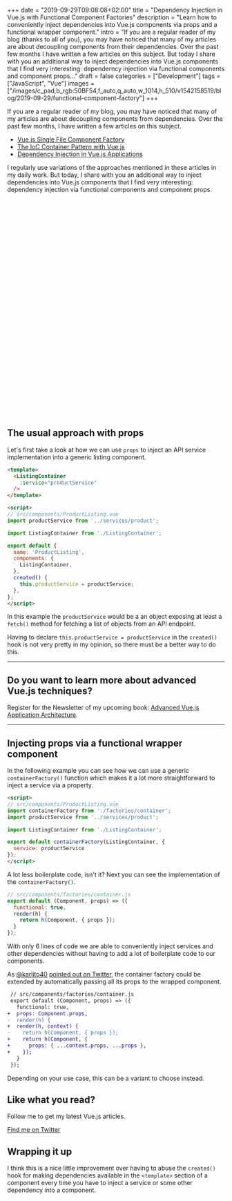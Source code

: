 +++
date = "2019-09-29T09:08:08+02:00"
title = "Dependency Injection in Vue.js with Functional Component Factories"
description = "Learn how to conveniently inject dependencies into Vue.js components via props and a functional wrapper component."
intro = "If you are a regular reader of my blog (thanks to all of you), you may have noticed that many of my articles are about decoupling components from their dependencies. Over the past few months I have written a few articles on this subject. But today I share with you an additional way to inject dependencies into Vue.js components that I find very interesting: dependerncy injection via functional components and component props..."
draft = false
categories = ["Development"]
tags = ["JavaScript", "Vue"]
images = ["/images/c_pad,b_rgb:50BF54,f_auto,q_auto,w_1014,h_510/v1542158519/blog/2019-09-29/functional-component-factory"]
+++

If you are a regular reader of my blog, you may have noticed that many of my articles are about decoupling components from dependencies. Over the past few months, I have written a few articles on this subject.

- [Vue.js Single File Component Factory](/blog/vue-single-file-component-factory/)
- [The IoC Container Pattern with Vue.js](/blog/the-ioc-container-pattern-with-vue/)
- [Dependency Injection in Vue.js Applications](/blog/dependency-injection-in-vue-applications/)

I regularly use variations of the approaches mentioned in these articles in my daily work. But today, I share with you an additional way to inject dependencies into Vue.js components that I find very interesting: dependency injection via functional components and component props.

<div class="c-content__broad">
  <iframe data-src="https://codesandbox.io/embed/dependency-injection-in-vuejs-with-functional-component-factories-iepwy?fontsize=14&module=%2Fsrc%2Fcomponents%2FProductListing.vue&view=editor" title="Dependency Injection in Vue.js with Functional Component Factories" style="width:100%; height:500px; border:0; border-radius: 4px; overflow:hidden;" sandbox="allow-modals allow-forms allow-popups allow-scripts allow-same-origin"></iframe>
</div>

## The usual approach with props

Let's first take a look at how we can use `props` to inject an API service implementation into a generic listing component.

```html
<template>
  <ListingContainer
    :service="productService"
  />
</template>

<script>
// src/components/ProductListing.vue
import productService from '../services/product';

import ListingContainer from './ListingContainer';

export default {
  name: 'ProductListing',
  components: {
    ListingContainer,
  },
  created() {
    this.productService = productService;
  },
};
</script>
```

In this example the `productService` would be a an object exposing at least a `fetch()` method for fetching a list of objects from an API endpoint.

Having to declare `this.productService = productService` in the `created()` hook is not very pretty in my opinion, so there must be a better way to do this.

<div>
  <hr class="c-hr">
  <div class="c-service-info">
    <h2>Do you want to learn more about advanced Vue.js techniques?</h2>
    <p class="c-service-info__body">
      Register for the Newsletter of my upcoming book: <a class="c-anchor" href="https://oberlehner.us20.list-manage.com/subscribe?u=8476a98c5640f6c7b5530ea57&id=8b26bf120b" data-event-category="link" data-event-action="click: newsletter" data-event-label="Newsletter (article content)">Advanced Vue.js Application Architecture</a>.
    </p>
  </div>
  <hr class="c-hr">
</div>

## Injecting props via a functional wrapper component

In the following example you can see how we can use a generic `containerFactory()` function which makes it a lot more straightforward to inject a service via a property.

```html
<script>
// src/components/ProductListing.vue
import containerFactory from './factories/container';
import productService from '../services/product';

import ListingContainer from './ListingContainer';

export default containerFactory(ListingContainer, {
  service: productService
});
</script>
```

A lot less boilerplate code, isn't it? Next you can see the implementation of the `containerFactory()`.

```js
// src/components/factories/container.js
export default (Component, props) => ({
  functional: true,
  render(h) {
    return h(Component, { props });
  }
});
```

With only 6 lines of code we are able to conveniently inject services and other dependencies without having to add a lot of boilerplate code to our components.

As [@karlito40](https://twitter.com/karlito40) [pointed out on Twitter](https://twitter.com/karlito40/status/1178293595130007553?s=20), the container factory could be extended by automatically passing all its props to the wrapped component.

```diff
 // src/components/factories/container.js
 export default (Component, props) => ({
   functional: true,
+  props: Component.props,
-  render(h) {
+  render(h, context) {
-    return h(Component, { props });
+    return h(Component, {
+      props: { ...context.props, ...props },
+    });
   }
 });
```

Depending on your use case, this can be a variant to choose instead.

<div class="c-content__broad">
  <div class="c-twitter-teaser">
    <div class="c-twitter-teaser__content">
      <h2 class="c-twitter-teaser__headline">Like what you read?</h2>
      <p class="c-twitter-teaser__body">
        Follow me to get my latest Vue.js articles.
      </p>
      <a class="c-button c-button--outline c-twitter-teaser__button" rel="nofollow" href="https://twitter.com/maoberlehner" data-event-category="link" data-event-action="click: contact" data-event-label="Twitter (article content)">
        Find me on Twitter
      </a>
    </div>
  </div>
</div>

## Wrapping it up

I think this is a nice little improvement over having to abuse the `created()` hook for making dependencies available in the `<template>` section of a component every time you have to inject a service or some other dependency into a component.
